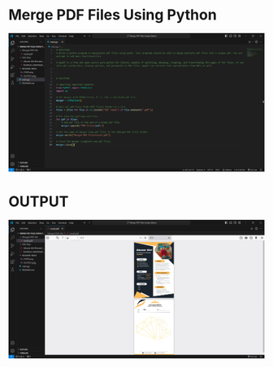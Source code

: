 # Merge PDF Files Using Python

![Alt text](README-IMGS/CODE.png)

# OUTPUT

![Alt text](README-IMGS/OUTPUT.png)